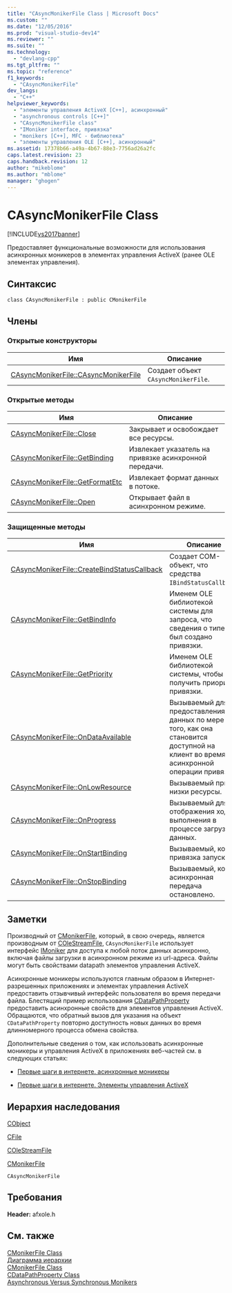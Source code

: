 ```yaml
---
title: "CAsyncMonikerFile Class | Microsoft Docs"
ms.custom: ""
ms.date: "12/05/2016"
ms.prod: "visual-studio-dev14"
ms.reviewer: ""
ms.suite: ""
ms.technology: 
  - "devlang-cpp"
ms.tgt_pltfrm: ""
ms.topic: "reference"
f1_keywords: 
  - "CAsyncMonikerFile"
dev_langs: 
  - "C++"
helpviewer_keywords: 
  - "элементы управления ActiveX [C++], асинхронный"
  - "asynchronous controls [C++]"
  - "CAsyncMonikerFile class"
  - "IMoniker interface, привязка"
  - "monikers [C++], MFC - библиотека"
  - "элементы управления OLE [C++], асинхронный"
ms.assetid: 17378b66-a49a-4b67-88e3-7756ad26a2fc
caps.latest.revision: 23
caps.handback.revision: 12
author: "mikeblome"
ms.author: "mblome"
manager: "ghogen"
---
```

# CAsyncMonikerFile Class
[!INCLUDE[vs2017banner](../../assembler/inline/includes/vs2017banner.md)]

Предоставляет функциональные возможности для использования асинхронных моникеров в элементах управления ActiveX \(ранее OLE элементах управления\).  
  
## Синтаксис  
  
```  
class CAsyncMonikerFile : public CMonikerFile  
```  
  
## Члены  
  
### Открытые конструкторы  
  
|Имя|Описание|  
|---------|--------------|  
|[CAsyncMonikerFile::CAsyncMonikerFile](../Topic/CAsyncMonikerFile::CAsyncMonikerFile.md)|Создает объект `CAsyncMonikerFile`.|  
  
### Открытые методы  
  
|Имя|Описание|  
|---------|--------------|  
|[CAsyncMonikerFile::Close](../Topic/CAsyncMonikerFile::Close.md)|Закрывает и освобождает все ресурсы.|  
|[CAsyncMonikerFile::GetBinding](../Topic/CAsyncMonikerFile::GetBinding.md)|Извлекает указатель на привязке асинхронной передачи.|  
|[CAsyncMonikerFile::GetFormatEtc](../Topic/CAsyncMonikerFile::GetFormatEtc.md)|Извлекает формат данных в потоке.|  
|[CAsyncMonikerFile::Open](../Topic/CAsyncMonikerFile::Open.md)|Открывает файл в асинхронном режиме.|  
  
### Защищенные методы  
  
|Имя|Описание|  
|---------|--------------|  
|[CAsyncMonikerFile::CreateBindStatusCallback](../Topic/CAsyncMonikerFile::CreateBindStatusCallback.md)|Создает COM\-объект, что средства `IBindStatusCallback`.|  
|[CAsyncMonikerFile::GetBindInfo](../Topic/CAsyncMonikerFile::GetBindInfo.md)|Именем OLE библиотекой системы для запроса, что сведения о типе был создано привязки.|  
|[CAsyncMonikerFile::GetPriority](../Topic/CAsyncMonikerFile::GetPriority.md)|Именем OLE библиотекой системы, чтобы получить приоритет привязки.|  
|[CAsyncMonikerFile::OnDataAvailable](../Topic/CAsyncMonikerFile::OnDataAvailable.md)|Вызываемый для предоставления данных по мере того, как она становится доступной на клиент во время асинхронной операции привязки.|  
|[CAsyncMonikerFile::OnLowResource](../Topic/CAsyncMonikerFile::OnLowResource.md)|Вызываемый при низки ресурсы.|  
|[CAsyncMonikerFile::OnProgress](../Topic/CAsyncMonikerFile::OnProgress.md)|Вызываемый для отображения хода выполнения в процессе загрузки данных.|  
|[CAsyncMonikerFile::OnStartBinding](../Topic/CAsyncMonikerFile::OnStartBinding.md)|Вызываемый, когда привязка запуск.|  
|[CAsyncMonikerFile::OnStopBinding](../Topic/CAsyncMonikerFile::OnStopBinding.md)|Вызываемый, когда асинхронная передача остановлено.|  
  
## Заметки  
 Производный от [CMonikerFile](../Topic/CMonikerFile%20Class.md), который, в свою очередь, является производным от [COleStreamFile](../Topic/COleStreamFile%20Class.md), `CAsyncMonikerFile` использует интерфейс [IMoniker](http://msdn.microsoft.com/library/windows/desktop/ms679705) для доступа к любой поток данных асинхронно, включая файлы загрузки в асинхронном режиме из url\-адреса.  Файлы могут быть свойствами datapath элементов управления ActiveX.  
  
 Асинхронные моникеры используются главным образом в Интернет\- разрешенных приложениях и элементах управления ActiveX предоставить отзывчивый интерфейс пользователя во время передачи файла.  Блестящий пример использования [CDataPathProperty](../../mfc/reference/cdatapathproperty-class.md) предоставить асинхронные свойств для элементов управления ActiveX.  Обращаются, что обратный вызов для указания на объект `CDataPathProperty` повторно доступность новых данных во время длинномерного процесса обмена свойства.  
  
 Дополнительные сведения о том, как использовать асинхронные моникеры и управления ActiveX в приложениях веб\-частей см. в следующих статьях:  
  
-   [Первые шаги в интернете. асинхронные моникеры](../../mfc/asynchronous-monikers-on-the-internet.md)  
  
-   [Первые шаги в интернете. Элементы управления ActiveX](../../mfc/activex-controls-on-the-internet.md)  
  
## Иерархия наследования  
 [CObject](../Topic/CObject%20Class.md)  
  
 [CFile](../../mfc/reference/cfile-class.md)  
  
 [COleStreamFile](../Topic/COleStreamFile%20Class.md)  
  
 [CMonikerFile](../Topic/CMonikerFile%20Class.md)  
  
 `CAsyncMonikerFile`  
  
## Требования  
 **Header:**  afxole.h  
  
## См. также  
 [CMonikerFile Class](../Topic/CMonikerFile%20Class.md)   
 [Диаграмма иерархии](../../mfc/hierarchy-chart.md)   
 [CMonikerFile Class](../Topic/CMonikerFile%20Class.md)   
 [CDataPathProperty Class](../../mfc/reference/cdatapathproperty-class.md)   
 [Asynchronous Versus Synchronous Monikers](http://msdn.microsoft.com/library/windows/desktop/ms687193)